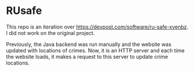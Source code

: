 # RUsafe

This repo is an iteration over https://devpost.com/software/ru-safe-xvenbz. I did not work on the original project.

Previously, the Java backend was run manually and the website was updated with locations of crimes. Now, it is an HTTP server and each time the website loads, it makes a request to this server to update crime locations.
